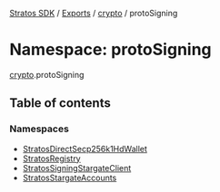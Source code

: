 [Stratos SDK](../README.md) / [Exports](../modules.md) / [crypto](crypto.md) / protoSigning

# Namespace: protoSigning

[crypto](crypto.md).protoSigning

## Table of contents

### Namespaces

- [StratosDirectSecp256k1HdWallet](crypto.protoSigning.StratosDirectSecp256k1HdWallet.md)
- [StratosRegistry](crypto.protoSigning.StratosRegistry.md)
- [StratosSigningStargateClient](crypto.protoSigning.StratosSigningStargateClient.md)
- [StratosStargateAccounts](crypto.protoSigning.StratosStargateAccounts.md)
